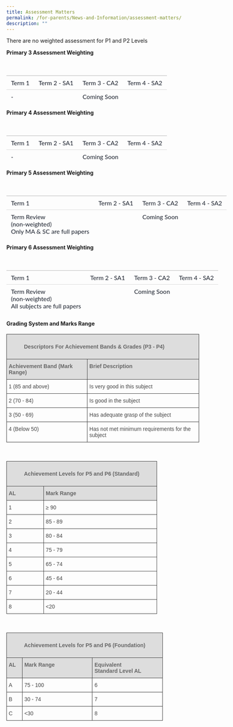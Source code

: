 ```yaml
---
title: Assessment Matters
permalink: /for-parents/News-and-Information/assessment-matters/
description: ""
---
```

There are no weighted assessment for P1 and P2 Levels  

**Primary 3 Assessment Weighting**
<table style="font-family: Lato; border-width: 0px; border-style: solid; border-color: var(--chakra-colors-gray-200); overflow-wrap: break-word; border-collapse: collapse; width: 647.891px; margin-bottom: 1em; color: rgb(26, 32, 44); font-size: 16px;">
	<thead style="box-sizing: border-box; border-width: 0px; border-style: solid; border-color: var(--chakra-colors-gray-200); overflow-wrap: break-word;">
		<tr style="box-sizing: border-box; border-width: 0px; border-style: solid; border-color: var(--chakra-colors-gray-200); overflow-wrap: break-word;">
			<th style="box-sizing: border-box; border-width: 0px 0px 2px; border-style: solid; border-color: rgb(214, 214, 214); overflow-wrap: break-word; text-align: left; border-image: initial; padding: 0.5em 0.75em; vertical-align: top; color: rgb(50, 50, 50);">&nbsp;</th>
			<th style="box-sizing: border-box; border-width: 0px 0px 2px; border-style: solid; border-color: rgb(214, 214, 214); overflow-wrap: break-word; text-align: left; border-image: initial; padding: 0.5em 0.75em; vertical-align: top; color: rgb(50, 50, 50);">&nbsp;</th>
			<th style="box-sizing: border-box; border-width: 0px 0px 2px; border-style: solid; border-color: rgb(214, 214, 214); overflow-wrap: break-word; text-align: left; border-image: initial; padding: 0.5em 0.75em; vertical-align: top; color: rgb(50, 50, 50);">&nbsp;</th>
			<th style="box-sizing: border-box; border-width: 0px 0px 2px; border-style: solid; border-color: rgb(214, 214, 214); overflow-wrap: break-word; text-align: left; border-image: initial; padding: 0.5em 0.75em; vertical-align: top; color: rgb(50, 50, 50);">&nbsp;</th>
		</tr>
	</thead>
	<tbody style="box-sizing: border-box; border-width: 0px; border-style: solid; border-color: var(--chakra-colors-gray-200); overflow-wrap: break-word;">
		<tr style="box-sizing: border-box; border-width: 0px; border-style: solid; border-color: var(--chakra-colors-gray-200); overflow-wrap: break-word;">
			<td style="box-sizing: border-box; border-width: 0px 0px 1px; border-style: solid; border-color: rgb(214, 214, 214); overflow-wrap: break-word; border-image: initial; padding: 0.5em 0.75em; vertical-align: top;">Term 1</td>
			<td style="box-sizing: border-box; border-width: 0px 0px 1px; border-style: solid; border-color: rgb(214, 214, 214); overflow-wrap: break-word; border-image: initial; padding: 0.5em 0.75em; vertical-align: top;">Term 2 - SA1</td>
			<td style="box-sizing: border-box; border-width: 0px 0px 1px; border-style: solid; border-color: rgb(214, 214, 214); overflow-wrap: break-word; border-image: initial; padding: 0.5em 0.75em; vertical-align: top;">Term 3 - CA2</td>
			<td style="box-sizing: border-box; border-width: 0px 0px 1px; border-style: solid; border-color: rgb(214, 214, 214); overflow-wrap: break-word; border-image: initial; padding: 0.5em 0.75em; vertical-align: top;">Term 4 - SA2</td>
		</tr>
		<tr style="box-sizing: border-box; border-width: 0px; border-style: solid; border-color: var(--chakra-colors-gray-200); overflow-wrap: break-word;">
			<td style="box-sizing: border-box; border: 0px solid rgb(214, 214, 214); overflow-wrap: break-word; padding: 0.5em 0.75em; vertical-align: top;">-</td>
			<td style="box-sizing: border-box; border: 0px solid rgb(214, 214, 214); overflow-wrap: break-word; padding: 0.5em 0.75em; vertical-align: top;">&nbsp;</td>
			<td colspan="3" style="box-sizing: border-box; border: 0px solid rgb(214, 214, 214); overflow-wrap: break-word; padding: 0.5em 0.75em; vertical-align: top;">Coming Soon</td>
		</tr>
	</tbody>
</table>


**Primary 4 Assessment Weighting**
<table style="font-family: Lato; border-width: 0px; border-style: solid; border-color: var(--chakra-colors-gray-200); overflow-wrap: break-word; border-collapse: collapse; width: 647.891px; margin-bottom: 1em; color: rgb(26, 32, 44); font-size: 16px;">
	<thead style="box-sizing: border-box; border-width: 0px; border-style: solid; border-color: var(--chakra-colors-gray-200); overflow-wrap: break-word;">
		<tr style="box-sizing: border-box; border-width: 0px; border-style: solid; border-color: var(--chakra-colors-gray-200); overflow-wrap: break-word;">
			<th style="box-sizing: border-box; border-width: 0px 0px 2px; border-style: solid; border-color: rgb(214, 214, 214); overflow-wrap: break-word; text-align: left; border-image: initial; padding: 0.5em 0.75em; vertical-align: top; color: rgb(50, 50, 50);">&nbsp;</th>
			<th style="box-sizing: border-box; border-width: 0px 0px 2px; border-style: solid; border-color: rgb(214, 214, 214); overflow-wrap: break-word; text-align: left; border-image: initial; padding: 0.5em 0.75em; vertical-align: top; color: rgb(50, 50, 50);">&nbsp;</th>
			<th style="box-sizing: border-box; border-width: 0px 0px 2px; border-style: solid; border-color: rgb(214, 214, 214); overflow-wrap: break-word; text-align: left; border-image: initial; padding: 0.5em 0.75em; vertical-align: top; color: rgb(50, 50, 50);">&nbsp;</th>
			<th style="box-sizing: border-box; border-width: 0px 0px 2px; border-style: solid; border-color: rgb(214, 214, 214); overflow-wrap: break-word; text-align: left; border-image: initial; padding: 0.5em 0.75em; vertical-align: top; color: rgb(50, 50, 50);">&nbsp;</th>
		</tr>
	</thead>
	<tbody style="box-sizing: border-box; border-width: 0px; border-style: solid; border-color: var(--chakra-colors-gray-200); overflow-wrap: break-word;">
		<tr style="box-sizing: border-box; border-width: 0px; border-style: solid; border-color: var(--chakra-colors-gray-200); overflow-wrap: break-word;">
			<td style="box-sizing: border-box; border-width: 0px 0px 1px; border-style: solid; border-color: rgb(214, 214, 214); overflow-wrap: break-word; border-image: initial; padding: 0.5em 0.75em; vertical-align: top;">Term 1</td>
			<td style="box-sizing: border-box; border-width: 0px 0px 1px; border-style: solid; border-color: rgb(214, 214, 214); overflow-wrap: break-word; border-image: initial; padding: 0.5em 0.75em; vertical-align: top;">Term 2 - SA1</td>
			<td style="box-sizing: border-box; border-width: 0px 0px 1px; border-style: solid; border-color: rgb(214, 214, 214); overflow-wrap: break-word; border-image: initial; padding: 0.5em 0.75em; vertical-align: top;">Term 3 - CA2</td>
			<td style="box-sizing: border-box; border-width: 0px 0px 1px; border-style: solid; border-color: rgb(214, 214, 214); overflow-wrap: break-word; border-image: initial; padding: 0.5em 0.75em; vertical-align: top;">Term 4 - SA2</td>
		</tr>
		<tr style="box-sizing: border-box; border-width: 0px; border-style: solid; border-color: var(--chakra-colors-gray-200); overflow-wrap: break-word;">
			<td style="box-sizing: border-box; border: 0px solid rgb(214, 214, 214); overflow-wrap: break-word; padding: 0.5em 0.75em; vertical-align: top;">-</td>
			<td style="box-sizing: border-box; border: 0px solid rgb(214, 214, 214); overflow-wrap: break-word; padding: 0.5em 0.75em; vertical-align: top;">&nbsp;</td>
			<td colspan="3" style="box-sizing: border-box; border: 0px solid rgb(214, 214, 214); overflow-wrap: break-word; padding: 0.5em 0.75em; vertical-align: top;">Coming Soon</td>
		</tr>
	</tbody>
</table>


**Primary 5 Assessment Weighting**
<table style="font-family: Lato; border-width: 0px; border-style: solid; border-color: var(--chakra-colors-gray-200); overflow-wrap: break-word; border-collapse: collapse; width: 647.891px; margin-bottom: 1em; color: rgb(26, 32, 44); font-size: 16px;">
	<thead style="box-sizing: border-box; border-width: 0px; border-style: solid; border-color: var(--chakra-colors-gray-200); overflow-wrap: break-word;">
		<tr style="box-sizing: border-box; border-width: 0px; border-style: solid; border-color: var(--chakra-colors-gray-200); overflow-wrap: break-word;">
			<th style="box-sizing: border-box; border-width: 0px 0px 2px; border-style: solid; border-color: rgb(214, 214, 214); overflow-wrap: break-word; text-align: left; border-image: initial; padding: 0.5em 0.75em; vertical-align: top; color: rgb(50, 50, 50);">&nbsp;</th>
			<th style="box-sizing: border-box; border-width: 0px 0px 2px; border-style: solid; border-color: rgb(214, 214, 214); overflow-wrap: break-word; text-align: left; border-image: initial; padding: 0.5em 0.75em; vertical-align: top; color: rgb(50, 50, 50);">&nbsp;</th>
			<th style="box-sizing: border-box; border-width: 0px 0px 2px; border-style: solid; border-color: rgb(214, 214, 214); overflow-wrap: break-word; text-align: left; border-image: initial; padding: 0.5em 0.75em; vertical-align: top; color: rgb(50, 50, 50);">&nbsp;</th>
			<th style="box-sizing: border-box; border-width: 0px 0px 2px; border-style: solid; border-color: rgb(214, 214, 214); overflow-wrap: break-word; text-align: left; border-image: initial; padding: 0.5em 0.75em; vertical-align: top; color: rgb(50, 50, 50);">&nbsp;</th>
		</tr>
	</thead>
	<tbody style="box-sizing: border-box; border-width: 0px; border-style: solid; border-color: var(--chakra-colors-gray-200); overflow-wrap: break-word;">
		<tr style="box-sizing: border-box; border-width: 0px; border-style: solid; border-color: var(--chakra-colors-gray-200); overflow-wrap: break-word;">
			<td style="box-sizing: border-box; border-width: 0px 0px 1px; border-style: solid; border-color: rgb(214, 214, 214); overflow-wrap: break-word; border-image: initial; padding: 0.5em 0.75em; vertical-align: top;">Term 1</td>
			<td style="box-sizing: border-box; border-width: 0px 0px 1px; border-style: solid; border-color: rgb(214, 214, 214); overflow-wrap: break-word; border-image: initial; padding: 0.5em 0.75em; vertical-align: top;">Term 2 - SA1</td>
			<td style="box-sizing: border-box; border-width: 0px 0px 1px; border-style: solid; border-color: rgb(214, 214, 214); overflow-wrap: break-word; border-image: initial; padding: 0.5em 0.75em; vertical-align: top;">Term 3 - CA2</td>
			<td style="box-sizing: border-box; border-width: 0px 0px 1px; border-style: solid; border-color: rgb(214, 214, 214); overflow-wrap: break-word; border-image: initial; padding: 0.5em 0.75em; vertical-align: top;">Term 4 - SA2</td>
		</tr>
		<tr style="box-sizing: border-box; border-width: 0px; border-style: solid; border-color: var(--chakra-colors-gray-200); overflow-wrap: break-word;">
			<td style="box-sizing: border-box; border: 0px solid rgb(214, 214, 214); overflow-wrap: break-word; padding: 0.5em 0.75em; vertical-align: top;">Term Review<br />
			(non-weighted)<br />
			Only MA &amp; SC are full papers</td>
			<td style="box-sizing: border-box; border: 0px solid rgb(214, 214, 214); overflow-wrap: break-word; padding: 0.5em 0.75em; vertical-align: top;">&nbsp;</td>
			<td colspan="3" style="box-sizing: border-box; border: 0px solid rgb(214, 214, 214); overflow-wrap: break-word; padding: 0.5em 0.75em; vertical-align: top;">Coming Soon</td>
		</tr>
	</tbody>
</table>


**Primary 6 Assessment Weighting**
<table style="font-family: Lato; border-width: 0px; border-style: solid; border-color: var(--chakra-colors-gray-200); overflow-wrap: break-word; border-collapse: collapse; width: 647.891px; margin-bottom: 1em; color: rgb(26, 32, 44); font-size: 16px;">
	<thead style="box-sizing: border-box; border-width: 0px; border-style: solid; border-color: var(--chakra-colors-gray-200); overflow-wrap: break-word;">
		<tr style="box-sizing: border-box; border-width: 0px; border-style: solid; border-color: var(--chakra-colors-gray-200); overflow-wrap: break-word;">
			<th style="box-sizing: border-box; border-width: 0px 0px 2px; border-style: solid; border-color: rgb(214, 214, 214); overflow-wrap: break-word; text-align: left; border-image: initial; padding: 0.5em 0.75em; vertical-align: top; color: rgb(50, 50, 50);">&nbsp;</th>
			<th style="box-sizing: border-box; border-width: 0px 0px 2px; border-style: solid; border-color: rgb(214, 214, 214); overflow-wrap: break-word; text-align: left; border-image: initial; padding: 0.5em 0.75em; vertical-align: top; color: rgb(50, 50, 50);">&nbsp;</th>
			<th style="box-sizing: border-box; border-width: 0px 0px 2px; border-style: solid; border-color: rgb(214, 214, 214); overflow-wrap: break-word; text-align: left; border-image: initial; padding: 0.5em 0.75em; vertical-align: top; color: rgb(50, 50, 50);">&nbsp;</th>
			<th style="box-sizing: border-box; border-width: 0px 0px 2px; border-style: solid; border-color: rgb(214, 214, 214); overflow-wrap: break-word; text-align: left; border-image: initial; padding: 0.5em 0.75em; vertical-align: top; color: rgb(50, 50, 50);">&nbsp;</th>
		</tr>
	</thead>
	<tbody style="box-sizing: border-box; border-width: 0px; border-style: solid; border-color: var(--chakra-colors-gray-200); overflow-wrap: break-word;">
		<tr style="box-sizing: border-box; border-width: 0px; border-style: solid; border-color: var(--chakra-colors-gray-200); overflow-wrap: break-word;">
			<td style="box-sizing: border-box; border-width: 0px 0px 1px; border-style: solid; border-color: rgb(214, 214, 214); overflow-wrap: break-word; border-image: initial; padding: 0.5em 0.75em; vertical-align: top;">Term 1</td>
			<td style="box-sizing: border-box; border-width: 0px 0px 1px; border-style: solid; border-color: rgb(214, 214, 214); overflow-wrap: break-word; border-image: initial; padding: 0.5em 0.75em; vertical-align: top;">Term 2 - SA1</td>
			<td style="box-sizing: border-box; border-width: 0px 0px 1px; border-style: solid; border-color: rgb(214, 214, 214); overflow-wrap: break-word; border-image: initial; padding: 0.5em 0.75em; vertical-align: top;">Term 3 - CA2</td>
			<td style="box-sizing: border-box; border-width: 0px 0px 1px; border-style: solid; border-color: rgb(214, 214, 214); overflow-wrap: break-word; border-image: initial; padding: 0.5em 0.75em; vertical-align: top;">Term 4 - SA2</td>
		</tr>
		<tr style="box-sizing: border-box; border-width: 0px; border-style: solid; border-color: var(--chakra-colors-gray-200); overflow-wrap: break-word;">
			<td style="box-sizing: border-box; border: 0px solid rgb(214, 214, 214); overflow-wrap: break-word; padding: 0.5em 0.75em; vertical-align: top;">Term Review<br />
			(non-weighted)<br />
			All subjects are full papers</td>
			<td style="box-sizing: border-box; border: 0px solid rgb(214, 214, 214); overflow-wrap: break-word; padding: 0.5em 0.75em; vertical-align: top;">&nbsp;</td>
			<td colspan="3" style="box-sizing: border-box; border: 0px solid rgb(214, 214, 214); overflow-wrap: break-word; padding: 0.5em 0.75em; vertical-align: top;">Coming Soon</td>
		</tr>
	</tbody>
</table>


#### Grading System and Marks Range

<table style="border-collapse:collapse;border-spacing:0" class="tg"><thead><tr><th style="background-color:#DDD;border-color:#343434;border-style:solid;border-width:1px;color:#666;font-family:Arial, sans-serif;font-size:14px;font-weight:bold;overflow:hidden;padding:10px 5px;text-align:left;vertical-align:top;word-break:normal" colspan="2"><figure>Descriptors For Achievement Bands &amp; Grades (P3 - P4) <br></th></tr></thead><tbody><tr><td style="background-color:#DDD;border-color:#343434;border-style:solid;border-width:1px;color:#666;font-family:Arial, sans-serif;font-size:14px;font-weight:bold;overflow:hidden;padding:10px 5px;text-align:left;vertical-align:top;word-break:normal">Achievement Band (Mark Range)<br></td><td style="background-color:#DDD;border-color:#343434;border-style:solid;border-width:1px;color:#666;font-family:Arial, sans-serif;font-size:14px;font-weight:bold;overflow:hidden;padding:10px 5px;text-align:left;vertical-align:top;word-break:normal">Brief Description<br></td></tr><tr><td style="border-color:#343434;border-style:solid;border-width:1px;color:#454545;font-family:Arial, sans-serif;font-size:14px;overflow:hidden;padding:10px 5px;text-align:left;vertical-align:top;word-break:normal">1 (85 and above)<br></td><td style="border-color:#343434;border-style:solid;border-width:1px;color:#454545;font-family:Arial, sans-serif;font-size:14px;overflow:hidden;padding:10px 5px;text-align:left;vertical-align:top;word-break:normal">Is very good in this subject<br></td></tr><tr><td style="border-color:#343434;border-style:solid;border-width:1px;color:#454545;font-family:Arial, sans-serif;font-size:14px;overflow:hidden;padding:10px 5px;text-align:left;vertical-align:top;word-break:normal">2 (70 - 84)<br></td><td style="border-color:#343434;border-style:solid;border-width:1px;color:#454545;font-family:Arial, sans-serif;font-size:14px;overflow:hidden;padding:10px 5px;text-align:left;vertical-align:top;word-break:normal">Is good in the subject<br></td></tr><tr><td style="border-color:#343434;border-style:solid;border-width:1px;color:#454545;font-family:Arial, sans-serif;font-size:14px;overflow:hidden;padding:10px 5px;text-align:left;vertical-align:top;word-break:normal">3 (50 - 69)<br></td><td style="border-color:#343434;border-style:solid;border-width:1px;color:#454545;font-family:Arial, sans-serif;font-size:14px;overflow:hidden;padding:10px 5px;text-align:left;vertical-align:top;word-break:normal">Has adequate grasp of the subject<br></td></tr><tr><td style="border-color:#343434;border-style:solid;border-width:1px;color:#454545;font-family:Arial, sans-serif;font-size:14px;overflow:hidden;padding:10px 5px;text-align:left;vertical-align:top;word-break:normal">4 (Below 50)<br></td><td style="border-color:#343434;border-style:solid;border-width:1px;color:#454545;font-family:Arial, sans-serif;font-size:14px;overflow:hidden;padding:10px 5px;text-align:left;vertical-align:top;word-break:normal">Has not met minimum requirements for the subject<br></td></tr></tbody></table><br>

<table class="tg" style="border-collapse:collapse;border-spacing:0">
	<thead>
		<tr>
			<th colspan="3" style="background-color:#DDD;border-color:#343434;border-style:solid;border-width:1px;color:#666;font-family:Arial, sans-serif;font-size:14px;font-weight:bold;overflow:hidden;padding:10px 5px;text-align:left;vertical-align:top;word-break:normal">
			<figure>Achievement Levels for P5 and P6 (Standard)</figure>
			</th>
		</tr>
	</thead>
	<tbody>
		<tr>
			<td style="background-color:#DDD;border-color:#343434;border-style:solid;border-width:1px;color:#666;font-family:Arial, sans-serif;font-size:14px;font-weight:bold;overflow:hidden;padding:10px 5px;text-align:left;vertical-align:top;word-break:normal">AL</td>
			<td style="background-color:#DDD;border-color:#343434;border-style:solid;border-width:1px;color:#666;font-family:Arial, sans-serif;font-size:14px;font-weight:bold;overflow:hidden;padding:10px 5px;text-align:left;vertical-align:top;word-break:normal">Mark Range</td>
		</tr>
		<tr>
			<td style="border-color:#343434;border-style:solid;border-width:1px;color:#454545;font-family:Arial, sans-serif;font-size:14px;overflow:hidden;padding:10px 5px;text-align:left;vertical-align:top;word-break:normal">1</td>
			<td style="border-color:#343434;border-style:solid;border-width:1px;color:#454545;font-family:Arial, sans-serif;font-size:14px;overflow:hidden;padding:10px 5px;text-align:left;vertical-align:top;word-break:normal">&ge; 90</td>
		</tr>
		<tr>
			<td style="border-color:#343434;border-style:solid;border-width:1px;color:#454545;font-family:Arial, sans-serif;font-size:14px;overflow:hidden;padding:10px 5px;text-align:left;vertical-align:top;word-break:normal">2</td>
			<td style="border-color:#343434;border-style:solid;border-width:1px;color:#454545;font-family:Arial, sans-serif;font-size:14px;overflow:hidden;padding:10px 5px;text-align:left;vertical-align:top;word-break:normal">85 - 89</td>
		</tr>
		<tr>
			<td style="border-color:#343434;border-style:solid;border-width:1px;color:#454545;font-family:Arial, sans-serif;font-size:14px;overflow:hidden;padding:10px 5px;text-align:left;vertical-align:top;word-break:normal">3</td>
			<td style="border-color:#343434;border-style:solid;border-width:1px;color:#454545;font-family:Arial, sans-serif;font-size:14px;overflow:hidden;padding:10px 5px;text-align:left;vertical-align:top;word-break:normal">80 - 84</td>
		</tr>
		<tr>
			<td style="border-color:#343434;border-style:solid;border-width:1px;color:#454545;font-family:Arial, sans-serif;font-size:14px;overflow:hidden;padding:10px 5px;text-align:left;vertical-align:top;word-break:normal">4</td>
			<td style="border-color:#343434;border-style:solid;border-width:1px;color:#454545;font-family:Arial, sans-serif;font-size:14px;overflow:hidden;padding:10px 5px;text-align:left;vertical-align:top;word-break:normal">75 - 79</td>
		</tr>
		<tr>
			<td style="border-color:#343434;border-style:solid;border-width:1px;color:#454545;font-family:Arial, sans-serif;font-size:14px;overflow:hidden;padding:10px 5px;text-align:left;vertical-align:top;word-break:normal">5</td>
			<td style="border-color:#343434;border-style:solid;border-width:1px;color:#454545;font-family:Arial, sans-serif;font-size:14px;overflow:hidden;padding:10px 5px;text-align:left;vertical-align:top;word-break:normal">65 - 74</td>
		</tr>
		<tr>
			<td style="border-color:#343434;border-style:solid;border-width:1px;color:#454545;font-family:Arial, sans-serif;font-size:14px;overflow:hidden;padding:10px 5px;text-align:left;vertical-align:top;word-break:normal">6</td>
			<td style="border-color:#343434;border-style:solid;border-width:1px;color:#454545;font-family:Arial, sans-serif;font-size:14px;overflow:hidden;padding:10px 5px;text-align:left;vertical-align:top;word-break:normal">45 - 64</td>
		</tr>
		<tr>
			<td style="border-color:#343434;border-style:solid;border-width:1px;color:#454545;font-family:Arial, sans-serif;font-size:14px;overflow:hidden;padding:10px 5px;text-align:left;vertical-align:top;word-break:normal">7</td>
			<td style="border-color:#343434;border-style:solid;border-width:1px;color:#454545;font-family:Arial, sans-serif;font-size:14px;overflow:hidden;padding:10px 5px;text-align:left;vertical-align:top;word-break:normal">20 - 44</td>
		</tr>
		<tr>
			<td style="border-color:#343434;border-style:solid;border-width:1px;color:#454545;font-family:Arial, sans-serif;font-size:14px;overflow:hidden;padding:10px 5px;text-align:left;vertical-align:top;word-break:normal">8</td>
			<td style="border-color:#343434;border-style:solid;border-width:1px;color:#454545;font-family:Arial, sans-serif;font-size:14px;overflow:hidden;padding:10px 5px;text-align:left;vertical-align:top;word-break:normal">&lt;20</td>
		</tr>
	</tbody>
</table>

<br>

<table class="tg" style="border-collapse:collapse;border-spacing:0">
	<thead>
		<tr>
			<th colspan="4" style="background-color:#DDD;border-color:#343434;border-style:solid;border-width:1px;color:#666;font-family:Arial, sans-serif;font-size:14px;font-weight:bold;overflow:hidden;padding:10px 5px;text-align:left;vertical-align:top;word-break:normal">
			<figure>Achievement Levels for P5 and P6 (Foundation)</figure>
			</th>
		</tr>
	</thead>
	<tbody>
		<tr>
			<td style="background-color:#DDD;border-color:#343434;border-style:solid;border-width:1px;color:#666;font-family:Arial, sans-serif;font-size:14px;font-weight:bold;overflow:hidden;padding:10px 5px;text-align:left;vertical-align:top;word-break:normal">AL</td>
			<td style="background-color:#DDD;border-color:#343434;border-style:solid;border-width:1px;color:#666;font-family:Arial, sans-serif;font-size:14px;font-weight:bold;overflow:hidden;padding:10px 5px;text-align:left;vertical-align:top;word-break:normal">Mark Range&nbsp; &nbsp; &nbsp; &nbsp; &nbsp; &nbsp;</td>
			<td style="background-color:#DDD;border-color:#343434;border-style:solid;border-width:1px;color:#666;font-family:Arial, sans-serif;font-size:14px;font-weight:bold;overflow:hidden;padding:10px 5px;text-align:left;vertical-align:top;word-break:normal">Equivalent<br />
			​Standard Level AL</td>
		</tr>
		<tr>
			<td style="border-color:#343434;border-style:solid;border-width:1px;color:#454545;font-family:Arial, sans-serif;font-size:14px;overflow:hidden;padding:10px 5px;text-align:left;vertical-align:top;word-break:normal">A</td>
			<td style="border-color:#343434;border-style:solid;border-width:1px;color:#454545;font-family:Arial, sans-serif;font-size:14px;overflow:hidden;padding:10px 5px;text-align:left;vertical-align:top;word-break:normal">75 - 100</td>
			<td style="border-color:#343434;border-style:solid;border-width:1px;color:#454545;font-family:Arial, sans-serif;font-size:14px;overflow:hidden;padding:10px 5px;text-align:left;vertical-align:top;word-break:normal">6</td>
		</tr>
		<tr>
			<td style="border-color:#343434;border-style:solid;border-width:1px;color:#454545;font-family:Arial, sans-serif;font-size:14px;overflow:hidden;padding:10px 5px;text-align:left;vertical-align:top;word-break:normal">B</td>
			<td style="border-color:#343434;border-style:solid;border-width:1px;color:#454545;font-family:Arial, sans-serif;font-size:14px;overflow:hidden;padding:10px 5px;text-align:left;vertical-align:top;word-break:normal">30 - 74</td>
			<td style="border-color:#343434;border-style:solid;border-width:1px;color:#454545;font-family:Arial, sans-serif;font-size:14px;overflow:hidden;padding:10px 5px;text-align:left;vertical-align:top;word-break:normal">7</td>
		</tr>
		<tr>
			<td style="border-color:#343434;border-style:solid;border-width:1px;color:#454545;font-family:Arial, sans-serif;font-size:14px;overflow:hidden;padding:10px 5px;text-align:left;vertical-align:top;word-break:normal">C</td>
			<td style="border-color:#343434;border-style:solid;border-width:1px;color:#454545;font-family:Arial, sans-serif;font-size:14px;overflow:hidden;padding:10px 5px;text-align:left;vertical-align:top;word-break:normal">&lt;30</td>
			<td style="border-color:#343434;border-style:solid;border-width:1px;color:#454545;font-family:Arial, sans-serif;font-size:14px;overflow:hidden;padding:10px 5px;text-align:left;vertical-align:top;word-break:normal">8</td>
		</tr>
	</tbody>
</table>